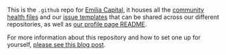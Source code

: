 This is the `.github` repo for [Emilia Capital](https://emilia.capital/), it houses all the [community health files](https://docs.github.com/en/communities/setting-up-your-project-for-healthy-contributions/creating-a-default-community-health-file) and our [issue templates](https://github.com/Emilia-Capital/.github/tree/main/.github/ISSUE_TEMPLATE) that can be shared across our different repositories, as well as [our profile page README](https://github.com/Emilia-Capital/.github/blob/main/profile/README.md).

For more information about this repository and how to set one up for yourself, [please see this blog post](https://joost.blog/healthy-github-repository/).

